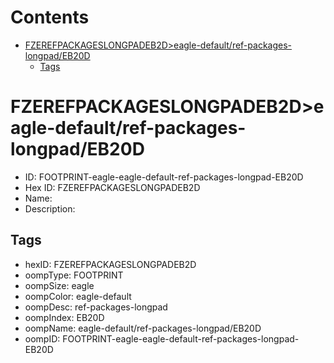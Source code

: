 



Contents
========

* [FZEREFPACKAGESLONGPADEB2D>eagle-default/ref-packages-longpad/EB20D](#fzerefpackageslongpadeb2deagle-defaultref-packages-longpadeb20d)
	* [Tags](#tags)

# FZEREFPACKAGESLONGPADEB2D>eagle-default/ref-packages-longpad/EB20D

- ID: FOOTPRINT-eagle-eagle-default-ref-packages-longpad-EB20D
- Hex ID: FZEREFPACKAGESLONGPADEB2D
- Name: 
- Description: 

## Tags

- hexID: FZEREFPACKAGESLONGPADEB2D
- oompType: FOOTPRINT
- oompSize: eagle
- oompColor: eagle-default
- oompDesc: ref-packages-longpad
- oompIndex: EB20D
- oompName: eagle-default/ref-packages-longpad/EB20D
- oompID: FOOTPRINT-eagle-eagle-default-ref-packages-longpad-EB20D

